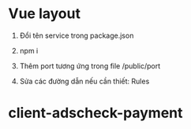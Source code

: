 # Vue layout

1. Đổi tên service trong package.json

2. npm i

3. Thêm port tương ứng trong file /public/port

4. Sửa các đường dẫn nếu cần thiết: Rules
# client-adscheck-payment
